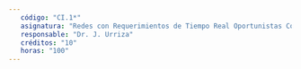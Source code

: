 ```yaml
---
   código: "CI.1*"
   asignatura: "Redes con Requerimientos de Tiempo Real Oportunistas Colaborativas Tolerantes a Retrasos"
   responsable: "Dr. J. Urriza"
   créditos: "10"
   horas: "100"
---
```

<!--stackedit_data:
eyJoaXN0b3J5IjpbMTI4Nzk5ODM2Nl19
-->